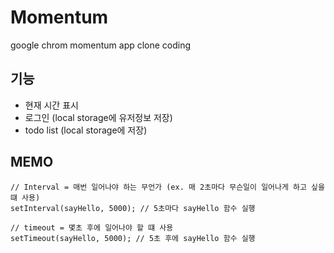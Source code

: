 # Momentum
google chrom momentum app clone coding


## 기능
- 현재 시간 표시
- 로그인 (local storage에 유저정보 저장)
- todo list (local storage에 저장)

<!-- ## 개선사항 -->


## MEMO
```
// Interval = 매번 일어나야 하는 무언가 (ex. 매 2초마다 무슨일이 일어나게 하고 싶을 떄 사용)
setInterval(sayHello, 5000); // 5초마다 sayHello 함수 실행
```
```
// timeout = 몇초 후에 일어나야 할 떄 사용 
setTimeout(sayHello, 5000); // 5초 후에 sayHello 함수 실행
```